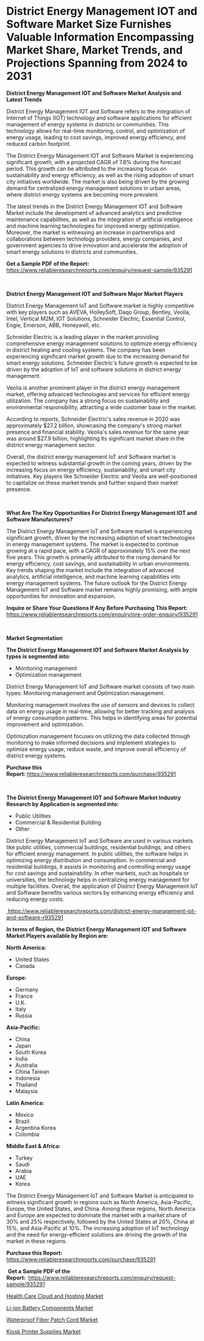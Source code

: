 <p><h1>District Energy Management IOT and Software Market Size Furnishes Valuable Information Encompassing Market Share, Market Trends, and Projections Spanning from 2024 to 2031</h1></p><p><strong>District Energy Management IOT and Software Market Analysis and Latest Trends</strong></p>
<p><p>District Energy Management IOT and Software refers to the integration of Internet of Things (IOT) technology and software applications for efficient management of energy systems in districts or communities. This technology allows for real-time monitoring, control, and optimization of energy usage, leading to cost savings, improved energy efficiency, and reduced carbon footprint.</p><p>The District Energy Management IOT and Software Market is experiencing significant growth, with a projected CAGR of 7.8% during the forecast period. This growth can be attributed to the increasing focus on sustainability and energy efficiency, as well as the rising adoption of smart city initiatives worldwide. The market is also being driven by the growing demand for centralized energy management solutions in urban areas, where district energy systems are becoming more prevalent.</p><p>The latest trends in the District Energy Management IOT and Software Market include the development of advanced analytics and predictive maintenance capabilities, as well as the integration of artificial intelligence and machine learning technologies for improved energy optimization. Moreover, the market is witnessing an increase in partnerships and collaborations between technology providers, energy companies, and government agencies to drive innovation and accelerate the adoption of smart energy solutions in districts and communities.</p></p>
<p><strong>Get a Sample PDF of the Report:&nbsp;</strong> <a href="https://www.reliableresearchreports.com/enquiry/request-sample/935291">https://www.reliableresearchreports.com/enquiry/request-sample/935291</a></p>
<p>&nbsp;</p>
<p><strong>District Energy Management IOT and Software Major Market Players</strong></p>
<p><p>District Energy Management IoT and Software market is highly competitive with key players such as AVEVA, HolleySoft, Daqo Group, Bentley, Veolia, Intel, Vertical M2M, IOT Solutions, Schneider Electric, Essential Control, Engie, Emerson, ABB, Honeywell, etc.</p><p>Schneider Electric is a leading player in the market providing comprehensive energy management solutions to optimize energy efficiency in district heating and cooling systems. The company has been experiencing significant market growth due to the increasing demand for smart energy solutions. Schneider Electric's future growth is expected to be driven by the adoption of IoT and software solutions in district energy management.</p><p>Veolia is another prominent player in the district energy management market, offering advanced technologies and services for efficient energy utilization. The company has a strong focus on sustainability and environmental responsibility, attracting a wide customer base in the market.</p><p>According to reports, Schneider Electric's sales revenue in 2020 was approximately $27.2 billion, showcasing the company's strong market presence and financial stability. Veolia's sales revenue for the same year was around $27.9 billion, highlighting its significant market share in the district energy management sector.</p><p>Overall, the district energy management IoT and Software market is expected to witness substantial growth in the coming years, driven by the increasing focus on energy efficiency, sustainability, and smart city initiatives. Key players like Schneider Electric and Veolia are well-positioned to capitalize on these market trends and further expand their market presence.</p></p>
<p>&nbsp;</p>
<p><strong>What Are The Key Opportunities For District Energy Management IOT and Software Manufacturers?</strong></p>
<p><p>The District Energy Management IoT and Software market is experiencing significant growth, driven by the increasing adoption of smart technologies in energy management systems. The market is expected to continue growing at a rapid pace, with a CAGR of approximately 15% over the next five years. This growth is primarily attributed to the rising demand for energy efficiency, cost savings, and sustainability in urban environments. Key trends shaping the market include the integration of advanced analytics, artificial intelligence, and machine learning capabilities into energy management systems. The future outlook for the District Energy Management IoT and Software market remains highly promising, with ample opportunities for innovation and expansion.</p></p>
<p><strong>Inquire or Share Your Questions If Any Before Purchasing This Report:</strong> <a href="https://www.reliableresearchreports.com/enquiry/pre-order-enquiry/935291">https://www.reliableresearchreports.com/enquiry/pre-order-enquiry/935291</a></p>
<p>&nbsp;</p>
<p><strong>Market Segmentation</strong></p>
<p><strong>The District Energy Management IOT and Software Market Analysis by types is segmented into:</strong></p>
<p><ul><li>Monitoring management</li><li>Optimization management</li></ul></p>
<p><p>District Energy Management IoT and Software market consists of two main types: Monitoring management and Optimization management. </p><p>Monitoring management involves the use of sensors and devices to collect data on energy usage in real-time, allowing for better tracking and analysis of energy consumption patterns. This helps in identifying areas for potential improvement and optimization.</p><p>Optimization management focuses on utilizing the data collected through monitoring to make informed decisions and implement strategies to optimize energy usage, reduce waste, and improve overall efficiency of district energy systems.</p></p>
<p><strong>Purchase this Report:&nbsp;</strong><a href="https://www.reliableresearchreports.com/purchase/935291">https://www.reliableresearchreports.com/purchase/935291</a></p>
<p>&nbsp;</p>
<p><strong>The District Energy Management IOT and Software Market Industry Research by Application is segmented into:</strong></p>
<p><ul><li>Public Utilities</li><li>Commercial & Residential Building</li><li>Other</li></ul></p>
<p><p>District Energy Management IoT and Software are used in various markets like public utilities, commercial buildings, residential buildings, and others for efficient energy management. In public utilities, the software helps in optimizing energy distribution and consumption. In commercial and residential buildings, it assists in monitoring and controlling energy usage for cost savings and sustainability. In other markets, such as hospitals or universities, the technology helps in centralizing energy management for multiple facilities. Overall, the application of District Energy Management IoT and Software benefits various sectors by enhancing energy efficiency and reducing energy costs.</p></p>
<p><a href="https://www.reliableresearchreports.com/district-energy-management-iot-and-software-r935291">&nbsp;https://www.reliableresearchreports.com/district-energy-management-iot-and-software-r935291</a></p>
<p><strong>In terms of Region, the District Energy Management IOT and Software Market Players available by Region are:</strong></p>
<p>
    <p> <strong> North America: </strong>
        <ul>
            <li>United States</li>
            <li>Canada</li>
        </ul>
        </p> 
    <p> <strong> Europe: </strong>
        <ul>
            <li>Germany</li>
            <li>France</li>
            <li>U.K.</li>
            <li>Italy</li>
            <li>Russia</li>
        </ul>
        </p> 
    <p> <strong> Asia-Pacific: </strong>
        <ul>
            <li>China</li>
            <li>Japan</li>
            <li>South Korea</li>
            <li>India</li>
            <li>Australia</li>
            <li>China Taiwan</li>
            <li>Indonesia</li>
            <li>Thailand</li>
            <li>Malaysia</li>
        </ul>
        </p> 
    <p> <strong> Latin America: </strong>
        <ul>
            <li>Mexico</li>
            <li>Brazil</li>
            <li>Argentina Korea</li>
            <li>Colombia</li>
        </ul>
        </p> 
    <p> <strong> Middle East & Africa: </strong>
        <ul>
            <li>Turkey</li>
            <li>Saudi</li>
            <li>Arabia</li>
            <li>UAE</li>
            <li>Korea</li>
        </ul>
    </p>
    </p>
<p><p>The District Energy Management IoT and Software Market is anticipated to witness significant growth in regions such as North America, Asia-Pacific, Europe, the United States, and China. Among these regions, North America and Europe are expected to dominate the market with a market share of 30% and 25% respectively, followed by the United States at 20%, China at 15%, and Asia-Pacific at 10%. The increasing adoption of IoT technology and the need for energy-efficient solutions are driving the growth of the market in these regions.</p></p>
<p><strong>Purchase this Report: </strong><a href="https://www.reliableresearchreports.com/purchase/935291">https://www.reliableresearchreports.com/purchase/935291</a></p>
<p>&nbsp;<strong>Get a Sample PDF of the Report:&nbsp;&nbsp;</strong><a href="https://www.reliableresearchreports.com/enquiry/request-sample/935291">https://www.reliableresearchreports.com/enquiry/request-sample/935291</a></p>
<p><strong></strong></p>
<p><p><a href="https://github.com/edytherolanlouisejk1miz0wig/Market-Research-Report-List-2/blob/main/health-care-cloud-and-hosting-market.md">Health Care Cloud and Hosting Market</a></p><p><a href="https://www.linkedin.com/pulse/li-ion-battery-components-market-exploring-share-trends-future-nnsvf">Li-ion Battery Components Market</a></p><p><a href="https://www.linkedin.com/pulse/waterproof-fiber-patch-cord-market-analysis-its-cagr-segmentation-p2dwf">Waterproof Fiber Patch Cord Market</a></p><p><a href="https://github.com/EunaWiegad2023/Market-Research-Report-List-1/blob/main/kiosk-printer-supplies-market.md">Kiosk Printer Supplies Market</a></p></p>